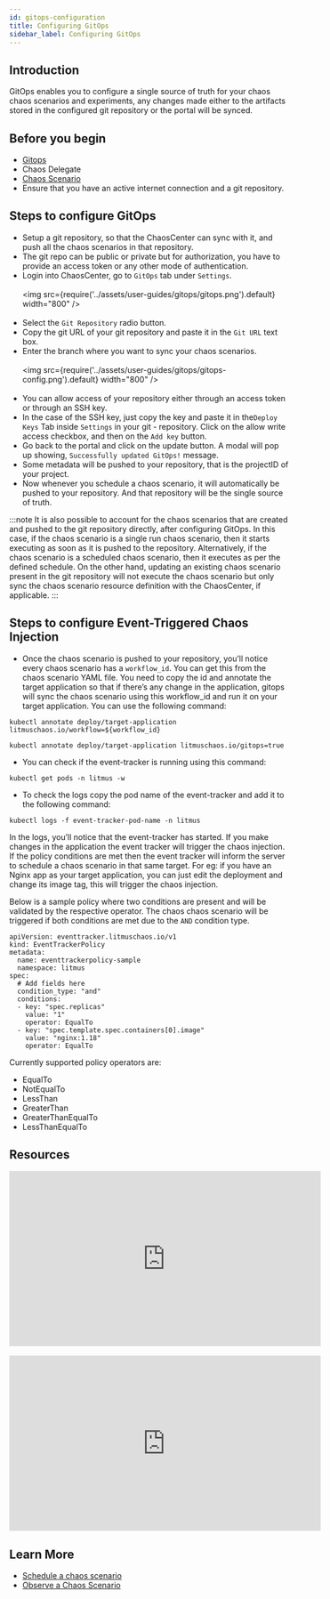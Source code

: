 ```yaml
---
id: gitops-configuration
title: Configuring GitOps
sidebar_label: Configuring GitOps
---
```


## Introduction

GitOps enables you to configure a single source of truth for your chaos chaos scenarios and experiments, any changes made either to the artifacts stored in the configured git repository or the portal will be synced.

## Before you begin

- [Gitops](../concepts/gitops.md)
- Chaos Delegate
- [Chaos Scenario](../concepts/chaos-workflow.md)
- Ensure that you have an active internet connection and a git repository.

## Steps to configure GitOps

- Setup a git repository, so that the ChaosCenter can sync with it, and push all the chaos scenarios in that repository.
- The git repo can be public or private but for authorization, you have to provide an access token or any other mode of authentication.
- Login into ChaosCenter, go to `GitOps` tab under `Settings`.
  <br/><br/>
  <img src={require('../assets/user-guides/gitops/gitops.png').default} width="800" />
  <br/><br/>
- Select the `Git Repository` radio button.
- Copy the git URL of your git repository and paste it in the `Git URL` text box.
- Enter the branch where you want to sync your chaos scenarios.
  <br/><br/>
  <img src={require('../assets/user-guides/gitops/gitops-config.png').default} width="800" />
  <br/><br/>
- You can allow access of your repository either through an access token or through an SSH key.
- In the case of the SSH key, just copy the key and paste it in the`Deploy Keys` Tab inside `Settings` in your git - repository. Click on the allow write access checkbox, and then on the `Add key` button.
- Go back to the portal and click on the update button. A modal will pop up showing, `Successfully updated GitOps!` message.
- Some metadata will be pushed to your repository, that is the projectID of your project.
- Now whenever you schedule a chaos scenario, it will automatically be pushed to your repository. And that repository will be the single source of truth.

:::note
It is also possible to account for the chaos scenarios that are created and pushed to the git repository directly, after configuring GitOps. In this case, if the chaos scenario is a single run chaos scenario, then it starts executing as soon as it is pushed to the repository. Alternatively, if the chaos scenario is a scheduled chaos scenario, then it executes as per the defined schedule. On the other hand, updating an existing chaos scenario present in the git repository will not execute the chaos scenario but only sync the chaos scenario resource definition with the ChaosCenter, if applicable.
:::

## Steps to configure Event-Triggered Chaos Injection

- Once the chaos scenario is pushed to your repository, you’ll notice every chaos scenario has a `workflow_id`. You can get this from the chaos scenario YAML file. You need to copy the id and annotate the target application so that if there’s any change in the application, gitops will sync the chaos scenario using this workflow_id and run it on your target application. You can use the following command:

```
kubectl annotate deploy/target-application litmuschaos.io/workflow=${workflow_id}
```

```
kubectl annotate deploy/target-application litmuschaos.io/gitops=true
```

- You can check if the event-tracker is running using this command:<br/>

```
kubectl get pods -n litmus -w
```

- To check the logs copy the pod name of the event-tracker and add it to the following command:

```
kubectl logs -f event-tracker-pod-name -n litmus
```

In the logs, you’ll notice that the event-tracker has started.
If you make changes in the application the event tracker will trigger the chaos injection. If the policy conditions are met then the event tracker will inform the server to schedule a chaos scenario in that same target. For eg: if you have an Nginx app as your target application, you can just edit the deployment and change its image tag, this will trigger the chaos injection.

Below is a sample policy where two conditions are present and will be validated by the respective operator. The chaos chaos scenario will be triggered if both conditions are met due to the `AND` condition type.

```
apiVersion: eventtracker.litmuschaos.io/v1
kind: EventTrackerPolicy
metadata:
  name: eventtrackerpolicy-sample
  namespace: litmus
spec:
  # Add fields here
  condition_type: "and"
  conditions:
  - key: "spec.replicas"
    value: "1"
    operator: EqualTo
  - key: "spec.template.spec.containers[0].image"
    value: "nginx:1.18"
    operator: EqualTo

```

Currently supported policy operators are:

- EqualTo
- NotEqualTo
- LessThan
- GreaterThan
- GreaterThanEqualTo
- LessThanEqualTo

## Resources

<iframe width="560" height="315" src="https://www.youtube.com/embed/7cF3rwcZMcA" title="YouTube video player" frameborder="0" allow="accelerometer; autoplay; clipboard-write; encrypted-media; gyroscope; picture-in-picture" allowfullscreen></iframe>
<br/><br/>
<iframe width="560" height="315" src="https://www.youtube.com/embed/uIVrNH2_nVI" title="YouTube video player" frameborder="0" allow="accelerometer; autoplay; clipboard-write; encrypted-media; gyroscope; picture-in-picture" allowfullscreen></iframe>

## Learn More

- [Schedule a chaos scenario](../user-guides/schedule-workflow.md)
- [Observe a Chaos Scenario](../user-guides/observe-workflow.md)
